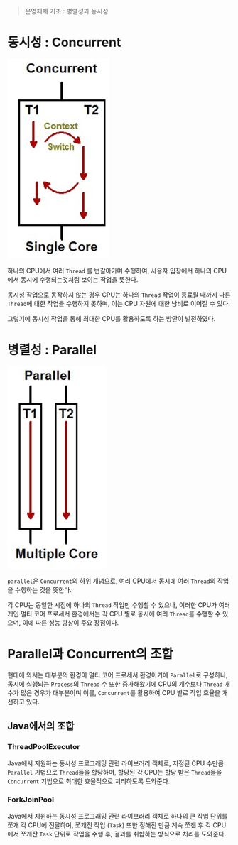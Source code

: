 > 운영체제 기초 : 병렬성과 동시성

# 동시성 : Concurrent
![](images/Pasted%20image%2020240408160946.png)

하나의 CPU에서 여러 `Thread` 를 번갈아가며 수행하여, 사용자 입장에서 하나의 CPU에서 동시에 수행되는것처럼 보이는 작업을 뜻한다.

동시성 작업으로 동작하지 않는 경우 CPU는 하나의 `Thread` 작업이 종료될 때까지 다른 `Thread`에 대한 작업을 수행하지 못하며, 이는 CPU 자원에 대한 낭비로 이어질 수 있다.

그렇기에 동시성 작업을 통해 최대한 CPU를 활용하도록 하는 방안이 발전하였다.

# 병렬성 : Parallel
![](images/Pasted%20image%2020240408161146.png)

`parallel`은 `Concurrent`의 하위 개념으로, 여러 CPU에서 동시에 여러 `Thread`의 작업을 수행하는 것을 뜻한다.

각 CPU는 동일한 시점에 하나의 `Thread` 작업만 수행할 수 있으나, 이러한 CPU가 여러 개인 멀티 코어 프로세서 환경에서는 각 CPU 별로 동시에 여러 `Thread`를 수행할 수 있으며, 이에 따른 성능 향상이 주요 장점이다.

# Parallel과 Concurrent의 조합
현대에 와서는 대부분의 환경이 멀티 코어 프로세서 환경이기에 `Parallel`로 구성하나, 동시에 실행되는 `Process`의 `Thread` 수 또한 증가해왔기에 CPU의 개수보다 `Thread` 개수가 많은 경우가 대부분이며 이를, `Concurrent`를 활용하여 CPU 별로 작업 효율을 개선하고 있다.

## Java에서의 조합
### ThreadPoolExecutor
Java에서 지원하는 동시성 프로그래밍 관련 라이브러리 객체로, 지정된 CPU 수만큼 `Parallel` 기법으로 `Thread`들을 할당하며, 할당된 각 CPU는 할당 받은 `Thread`들을 `Concurrent` 기법으로 최대한 효율적으로 처리하도록 도와준다.

### ForkJoinPool
Java에서 지원하는 동시성 프로그래밍 관련 라이브러리 객체로 하나의 큰 작업 단위를 쪼개 각 CPU에 전달하며, 쪼개진 작업 (`Task`) 또한 정해진 만큼 계속 쪼갠 후 각 CPU에서 쪼개잔 `Task` 단위로 작업을 수행 후, 결과를 취합하는 방식으로 처리를 도와준다.

